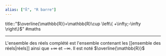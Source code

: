 ```yaml
---
alias: ["ℝ̄", "R barre"]
---
```

title::"$\overline{\mathbb{R}}=\mathbb{R}\cup \left\{ +\infty;-\infty \right\}$"
#maths

----
L'ensemble des réels complété est l'ensemble contenant les [[ensemble des réels|réels]] ainsi que $+\infty$ et $-\infty$.
Il est noté $\overline{\mathbb{R}}$
